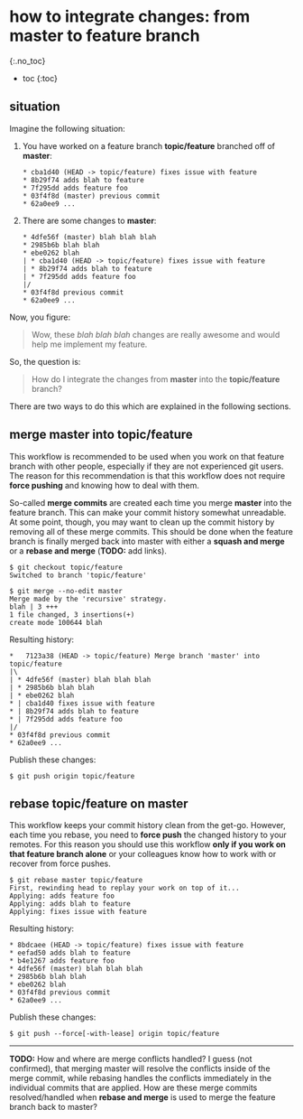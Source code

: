 # how to integrate changes: from master to feature branch
{:.no_toc}

* toc
{:toc}

## situation

Imagine the following situation:

1.  You have worked on a feature branch **topic/feature** branched off of **master**:

    ```
    * cba1d40 (HEAD -> topic/feature) fixes issue with feature
    * 8b29f74 adds blah to feature
    * 7f295dd adds feature foo
    * 03f4f8d (master) previous commit
    * 62a0ee9 ...
    ```

2.  There are some changes to **master**:

    ```
    * 4dfe56f (master) blah blah blah
    * 2985b6b blah blah
    * ebe0262 blah
    | * cba1d40 (HEAD -> topic/feature) fixes issue with feature
    | * 8b29f74 adds blah to feature
    | * 7f295dd adds feature foo
    |/
    * 03f4f8d previous commit
    * 62a0ee9 ...
    ```

Now, you figure:

> Wow, these *blah blah blah* changes are really awesome and would help me implement my feature.

So, the question is:

> How do I integrate the changes from **master** into the **topic/feature** branch?

There are two ways to do this which are explained in the following sections.

## merge master into topic/feature

This workflow is recommended to be used when you work on that feature branch with other people, especially if they are not experienced git users.  The reason for this recommendation is that this workflow does not require **force pushing** and knowing how to deal with them.

So-called **merge commits** are created each time you merge **master** into the feature branch. This can make your commit history somewhat unreadable. At some point, though, you may want to clean up the commit history by removing all of these merge commits. This should be done when the feature branch is finally merged back into master with either a **squash and merge** or a **rebase and merge** (**TODO:** add links).

```console
$ git checkout topic/feature
Switched to branch 'topic/feature'

$ git merge --no-edit master
Merge made by the 'recursive' strategy.
blah | 3 +++
1 file changed, 3 insertions(+)
create mode 100644 blah
```

Resulting history:

```
*   7123a38 (HEAD -> topic/feature) Merge branch 'master' into topic/feature
|\
| * 4dfe56f (master) blah blah blah
| * 2985b6b blah blah
| * ebe0262 blah
* | cba1d40 fixes issue with feature
* | 8b29f74 adds blah to feature
* | 7f295dd adds feature foo
|/
* 03f4f8d previous commit
* 62a0ee9 ...
```

Publish these changes:

```console
$ git push origin topic/feature
```

## rebase topic/feature on master

This workflow keeps your commit history clean from the get-go. However, each time you rebase, you need to **force push** the changed history to your remotes. For this reason you should use this workflow **only if you work on that feature branch alone** or your colleagues know how to work with or recover from force pushes.

```console
$ git rebase master topic/feature
First, rewinding head to replay your work on top of it...
Applying: adds feature foo
Applying: adds blah to feature
Applying: fixes issue with feature
```

Resulting history:

```
* 8bdcaee (HEAD -> topic/feature) fixes issue with feature
* eefad50 adds blah to feature
* b4e1267 adds feature foo
* 4dfe56f (master) blah blah blah
* 2985b6b blah blah
* ebe0262 blah
* 03f4f8d previous commit
* 62a0ee9 ...
```

Publish these changes:

```console
$ git push --force[-with-lease] origin topic/feature
```

---

**TODO:** How and where are merge conflicts handled? I guess (not confirmed), that merging master will resolve the conflicts inside of the merge commit, while rebasing handles the conflicts immediately in the individual commits that are applied. How are these merge commits resolved/handled when **rebase and merge** is used to merge the feature branch back to master?
